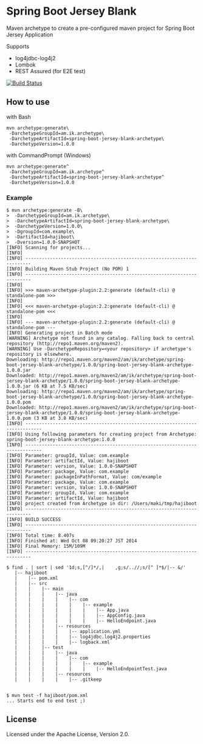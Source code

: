 # Spring Boot Jersey Blank

Maven archetype to create a pre-configured maven project for Spring Boot Jersey Application

Supports

* log4jdbc-log4j2
* Lombok
* REST Assured (for E2E test)

[![Build Status](https://travis-ci.org/making/spring-boot-jersey-blank.svg)](https://travis-ci.org/making/spring-boot-jersey-blank)

## How to use

with Bash

    mvn archetype:generate\
     -DarchetypeGroupId=am.ik.archetype\
     -DarchetypeArtifactId=spring-boot-jersey-blank-archetype\
     -DarchetypeVersion=1.0.0

with CommandPrompt (Windows)

    mvn archetype:generate^
     -DarchetypeGroupId=am.ik.archetype^
     -DarchetypeArtifactId=spring-boot-jersey-blank-archetype^
     -DarchetypeVersion=1.0.0

### Example

```
$ mvn archetype:generate -B\
>  -DarchetypeGroupId=am.ik.archetype\
>  -DarchetypeArtifactId=spring-boot-jersey-blank-archetype\
>  -DarchetypeVersion=1.0.0\
>  -DgroupId=com.example\
>  -DartifactId=hajiboot\
>  -Dversion=1.0.0-SNAPSHOT
[INFO] Scanning for projects...
[INFO]
[INFO] ------------------------------------------------------------------------
[INFO] Building Maven Stub Project (No POM) 1
[INFO] ------------------------------------------------------------------------
[INFO]
[INFO] >>> maven-archetype-plugin:2.2:generate (default-cli) @ standalone-pom >>>
[INFO]
[INFO] <<< maven-archetype-plugin:2.2:generate (default-cli) @ standalone-pom <<<
[INFO]
[INFO] --- maven-archetype-plugin:2.2:generate (default-cli) @ standalone-pom ---
[INFO] Generating project in Batch mode
[WARNING] Archetype not found in any catalog. Falling back to central repository (http://repo1.maven.org/maven2).
[WARNING] Use -DarchetypeRepository=<your repository> if archetype's repository is elsewhere.
Downloading: http://repo1.maven.org/maven2/am/ik/archetype/spring-boot-jersey-blank-archetype/1.0.0/spring-boot-jersey-blank-archetype-1.0.0.jar
Downloaded: http://repo1.maven.org/maven2/am/ik/archetype/spring-boot-jersey-blank-archetype/1.0.0/spring-boot-jersey-blank-archetype-1.0.0.jar (6 KB at 7.5 KB/sec)
Downloading: http://repo1.maven.org/maven2/am/ik/archetype/spring-boot-jersey-blank-archetype/1.0.0/spring-boot-jersey-blank-archetype-1.0.0.pom
Downloaded: http://repo1.maven.org/maven2/am/ik/archetype/spring-boot-jersey-blank-archetype/1.0.0/spring-boot-jersey-blank-archetype-1.0.0.pom (3 KB at 3.8 KB/sec)
[INFO] ----------------------------------------------------------------------------
[INFO] Using following parameters for creating project from Archetype: spring-boot-jersey-blank-archetype:1.0.0
[INFO] ----------------------------------------------------------------------------
[INFO] Parameter: groupId, Value: com.example
[INFO] Parameter: artifactId, Value: hajiboot
[INFO] Parameter: version, Value: 1.0.0-SNAPSHOT
[INFO] Parameter: package, Value: com.example
[INFO] Parameter: packageInPathFormat, Value: com/example
[INFO] Parameter: package, Value: com.example
[INFO] Parameter: version, Value: 1.0.0-SNAPSHOT
[INFO] Parameter: groupId, Value: com.example
[INFO] Parameter: artifactId, Value: hajiboot
[INFO] project created from Archetype in dir: /Users/maki/tmp/hajiboot
[INFO] ------------------------------------------------------------------------
[INFO] BUILD SUCCESS
[INFO] ------------------------------------------------------------------------
[INFO] Total time: 8.407s
[INFO] Finished at: Wed Oct 08 09:20:27 JST 2014
[INFO] Final Memory: 15M/109M
[INFO] ------------------------------------------------------------------------

$ find . | sort | sed '1d;s,[^/]*/,|    ,g;s/..//;s/[^ ]*$/|-- &/'
   |-- hajiboot
   |    |-- pom.xml
   |    |-- src
   |    |    |-- main
   |    |    |    |-- java
   |    |    |    |    |-- com
   |    |    |    |    |    |-- example
   |    |    |    |    |    |    |-- App.java
   |    |    |    |    |    |    |-- AppConfig.java
   |    |    |    |    |    |    |-- HelloEndpoint.java
   |    |    |    |-- resources
   |    |    |    |    |-- application.yml
   |    |    |    |    |-- log4jdbc.log4j2.properties
   |    |    |    |    |-- logback.xml
   |    |    |-- test
   |    |    |    |-- java
   |    |    |    |    |-- com
   |    |    |    |    |    |-- example
   |    |    |    |    |    |    |-- HelloEndpointTest.java
   |    |    |    |-- resources
   |    |    |    |    |-- .gitkeep


$ mvn test -f hajiboot/pom.xml
... Starts end to end test ;)
```

## License

Licensed under the Apache License, Version 2.0.

